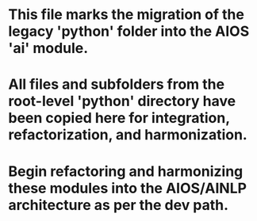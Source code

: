 # This file marks the migration of the legacy 'python' folder into the AIOS 'ai' module.
# All files and subfolders from the root-level 'python' directory have been copied here for integration, refactorization, and harmonization.
# Begin refactoring and harmonizing these modules into the AIOS/AINLP architecture as per the dev path.
